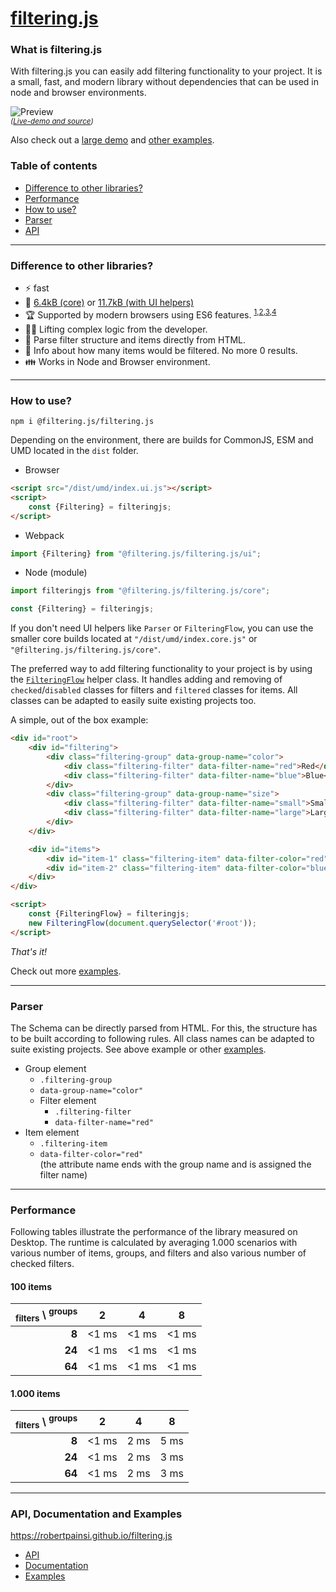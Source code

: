 # [filtering.js](https://github.com/robertpainsi/filtering.js)

### What is filtering.js

With filtering.js you can easily add filtering functionality to your project. It is a small, fast, and modern library without dependencies that can be used in node and browser environments.

![Preview](https://github.com/robertpainsi/filtering.js/raw/main/assets/preview.gif?raw=true)<br>
<sup>*([Live-demo and source](https://robertpainsi.github.io/filtering.js/examples.html#number-of-results-for-each-filter))*</sup>

Also check out a [large demo](https://robertpainsi.github.io/filtering.js/demo.html) and [other examples](https://robertpainsi.github.io/filtering.js/examples.html).

### Table of contents

- [Difference to other libraries?](#difference-to-other-libraries)
- [Performance](#performance)
- [How to use?](#how-to-use)
- [Parser](#parser)
- [API](#api)

---

### Difference to other libraries?

- :zap: fast
- :ant: [6.4kB (core)](https://github.com/robertpainsi/filtering.js/blob/main/dist/umd/index.core.js) or [11.7kB (with UI helpers)](https://github.com/robertpainsi/filtering.js/blob/main/dist/umd/index.ui.js)
- :trophy: Supported by modern browsers using ES6 features.
  <sup>[1](https://caniuse.com/mdn-javascript_builtins_set),[2](https://caniuse.com/mdn-javascript_builtins_map),[3](https://caniuse.com/mdn-api_htmlelement_dataset),[4](https://caniuse.com/mdn-api_domtokenlist_contains)</sup>
- :weight_lifting_man: Lifting complex logic from the developer.
- :battery: Parse filter structure and items directly from HTML.
- :crystal_ball: Info about how many items would be filtered. No more 0 results.
- :family: Works in Node and Browser environment.

---

### How to use?

```
npm i @filtering.js/filtering.js
```

Depending on the environment, there are builds for CommonJS, ESM and UMD located in the `dist` folder.

- Browser

```html
<script src="/dist/umd/index.ui.js"></script>
<script>
    const {Filtering} = filteringjs;
</script>
```

- Webpack

```js
import {Filtering} from "@filtering.js/filtering.js/ui";
```

- Node (module)

```js
import filteringjs from "@filtering.js/filtering.js/core";

const {Filtering} = filteringjs;
```

If you don't need UI helpers like `Parser` or `FilteringFlow`, you can use the smaller core builds located at `"/dist/umd/index.core.js"` or `"@filtering.js/filtering.js/core"`.

The preferred way to add filtering functionality to your project is by using the [`FilteringFlow`](https://github.com/robertpainsi/filtering.js/blob/main/src/filteringflow.ts) helper class. It handles adding and removing of `checked`/`disabled` classes for filters and `filtered` classes for items. All classes can be adapted to easily suite existing projects too.

A simple, out of the box example:

```html
<div id="root">
    <div id="filtering">
        <div class="filtering-group" data-group-name="color">
            <div class="filtering-filter" data-filter-name="red">Red</div>
            <div class="filtering-filter" data-filter-name="blue">Blue</div>
        </div>
        <div class="filtering-group" data-group-name="size">
            <div class="filtering-filter" data-filter-name="small">Small</div>
            <div class="filtering-filter" data-filter-name="large">Large</div>
        </div>
    </div>

    <div id="items">
        <div id="item-1" class="filtering-item" data-filter-color="red" data-filter-size="small"></div>
        <div id="item-2" class="filtering-item" data-filter-color="blue" data-filter-size="large"></div>
    </div>
</div>

<script>
    const {FilteringFlow} = filteringjs;
    new FilteringFlow(document.querySelector('#root'));
</script>
```

*That's it!*

Check out more [examples](https://robertpainsi.github.io/filtering.js/examples).

---

### Parser

The Schema can be directly parsed from HTML. For this, the structure has to be built according to following rules. All class names can be adapted to suite existing projects. See above example or other [examples](https://robertpainsi.github.io/filtering.js/examples).

- Group element
    - `.filtering-group`
    - `data-group-name="color"`
    - Filter element
        - `.filtering-filter`
        - `data-filter-name="red"`
- Item element
    - `.filtering-item`
    - `data-filter-color="red"`<br>(the attribute name ends with the group name and is assigned the filter name)

---

### Performance

Following tables illustrate the performance of the library measured on Desktop. The runtime is calculated by averaging 1.000 scenarios with various number of items, groups, and filters and also various number of checked filters.

#### 100 items

| <sub>filters</sub> \ <sup>groups</sup> | **2** | **4** | **8** |
|---------------------------------------:|:-----:|:-----:|:-----:|
|                                  **8** | <1 ms | <1 ms | <1 ms |
|                                 **24** | <1 ms | <1 ms | <1 ms |
|                                 **64** | <1 ms | <1 ms | <1 ms |

#### 1.000 items

| <sub>filters</sub> \ <sup>groups</sup> | **2** | **4** | **8** |
|---------------------------------------:|:-----:|:-----:|:-----:|
|                                  **8** | <1 ms | 2 ms  | 5 ms  |
|                                 **24** | <1 ms | 2 ms  | 3 ms  |
|                                 **64** | <1 ms | 2 ms  | 3 ms  |

---

### API, Documentation and Examples

https://robertpainsi.github.io/filtering.js

- [API](https://robertpainsi.github.io/filtering.js/api)
- [Documentation](https://robertpainsi.github.io/filtering.js/documentation)
- [Examples](https://robertpainsi.github.io/filtering.js/examples)
